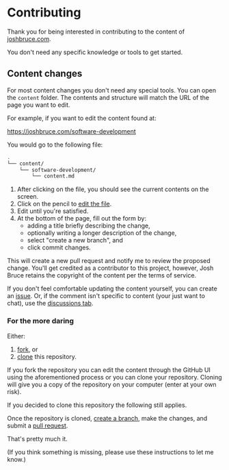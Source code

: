 # Contributing

Thank you for being interested in contributing to the content of [joshbruce.com](https://joshbruce.com).

You don't need any specific knowledge or tools to get started.

## Content changes

For most content changes you don't need any special tools. You can open the `content` folder. The contents and structure will match the URL of the page you want to edit.

For example, if you want to edit the content found at:

https://joshbruce.com/software-development

You would go to the following file:

```bash
.
└── content/
	└── software-development/
		└── content.md
```

1. After clicking on the file, you should see the current contents on the screen. 
2. Click on the pencil to [edit the file](https://docs.github.com/en/repositories/working-with-files/managing-files/editing-files). 
3. Edit until you're satisfied.
4. At the bottom of the page, fill out the form by:
	- adding a title briefly describing the change,
	- optionally writing a longer description of the change,
	- select "create a new branch", and
	- click commit changes.
	
This will create a new pull request and notify me to review the proposed change. You'll get credited as a contributor to this project, however, Josh Bruce retains the copyright of the content per the terms of service.

If you don't feel comfortable updating the content yourself, you can create an [issue](https://github.com/joshbruce/content-joshbruce.com/issues). Or, if the comment isn't specific to content (your just want to chat), use the [discussions tab](https://github.com/joshbruce/content-joshbruce.com/discussions).

### For the more daring

Either:

1. [fork](https://docs.github.com/en/get-started/quickstart/fork-a-repo), or
2. [clone](https://docs.github.com/en/repositories/creating-and-managing-repositories/cloning-a-repository) this repository.

If you fork the repository you can edit the content through the GitHub UI using the aforementioned process or you can clone your repository. Cloning will give you a copy of the repository on your computer (enter at your own risk). 

If you decided to clone this repository the following still applies.

Once the repository is cloned, [create a branch](https://docs.github.com/en/desktop/contributing-and-collaborating-using-github-desktop/making-changes-in-a-branch/managing-branches#creating-a-branch), make the changes, and submit a [pull request](https://docs.github.com/en/github/collaborating-with-pull-requests/proposing-changes-to-your-work-with-pull-requests/creating-a-pull-request).

That's pretty much it.

(If you think something is missing, please use these instructions to let me know.)